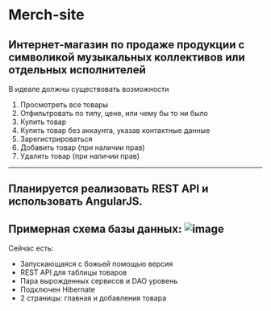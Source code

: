 # Merch-site
Интернет-магазин по продаже продукции с символикой музыкальных коллективов или отдельных исполнителей
---
В идеале должны существовать возможности
1. Просмотреть все товары
2. Отфильтровать по типу, цене, или чему бы то ни было
3. Купить товар
4. Купить товар без аккаунта, указав контактные данные
5. Зарегистрироваться
6. Добавить товар (при наличии прав)
7. Удалить товар (при наличии прав)
---
Планируется реализовать REST API и использовать AngularJS. 
---
Примерная схема базы данных:
![image](https://i.imgsafe.org/f861a39f6f.png)
---
Сейчас есть:
+ Запускающаяся с божьей помощью версия
+ REST API для таблицы товаров
+ Пара вырожденных сервисов и DAO уровень
+ Подключен Hibernate
+ 2 страницы: главная и добавления товара
